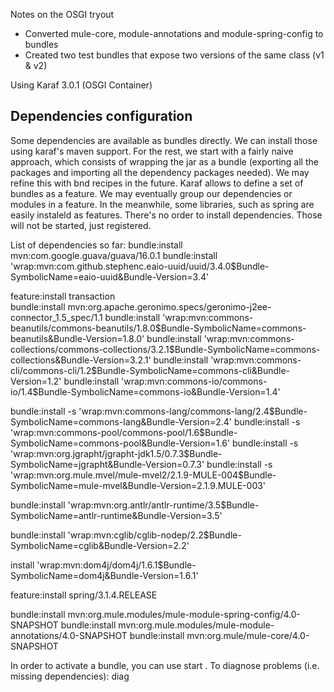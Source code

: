 Notes on the OSGI tryout

- Converted mule-core, module-annotations and module-spring-config to bundles
- Created two test bundles that expose two versions of the same class (v1 & v2)

Using Karaf 3.0.1 (OSGI Container)


Dependencies configuration
--------------------------
Some dependencies are available as bundles directly. We can install those using karaf's maven support.
For the rest, we start with a fairly naive approach, which consists of wrapping the jar as a bundle (exporting 
all the packages and importing all the dependency packages needed). We may refine this with bnd recipes in the future.
Karaf allows to define a set of bundles as a feature. We may eventually group our dependencies or modules in a feature.
In the meanwhile, some libraries, such as spring are easily instaleld as features.
There's no order to install dependencies. Those will not be started, just registered.

List of dependencies so far:
bundle:install mvn:com.google.guava/guava/16.0.1
bundle:install 'wrap:mvn:com.github.stephenc.eaio-uuid/uuid/3.4.0$Bundle-SymbolicName=eaio-uuid&Bundle-Version=3.4'

feature:install transaction   
bundle:install  mvn:org.apache.geronimo.specs/geronimo-j2ee-connector_1.5_spec/1.1
bundle:install 'wrap:mvn:commons-beanutils/commons-beanutils/1.8.0$Bundle-SymbolicName=commons-beanutils&Bundle-Version=1.8.0'
bundle:install 'wrap:mvn:commons-collections/commons-collections/3.2.1$Bundle-SymbolicName=commons-collections&Bundle-Version=3.2.1'
bundle:install 'wrap:mvn:commons-cli/commons-cli/1.2$Bundle-SymbolicName=commons-cli&Bundle-Version=1.2'
bundle:install 'wrap:mvn:commons-io/commons-io/1.4$Bundle-SymbolicName=commons-io&Bundle-Version=1.4'

bundle:install -s 'wrap:mvn:commons-lang/commons-lang/2.4$Bundle-SymbolicName=commons-lang&Bundle-Version=2.4'
bundle:install -s 'wrap:mvn:commons-pool/commons-pool/1.6$Bundle-SymbolicName=commons-pool&Bundle-Version=1.6'
bundle:install -s 'wrap:mvn:org.jgrapht/jgrapht-jdk1.5/0.7.3$Bundle-SymbolicName=jgrapht&Bundle-Version=0.7.3'
bundle:install -s 'wrap:mvn:org.mule.mvel/mule-mvel2/2.1.9-MULE-004$Bundle-SymbolicName=mule-mvel&Bundle-Version=2.1.9.MULE-003'

bundle:install 'wrap:mvn:org.antlr/antlr-runtime/3.5$Bundle-SymbolicName=antlr-runtime&Bundle-Version=3.5'

bundle:install 'wrap:mvn:cglib/cglib-nodep/2.2$Bundle-SymbolicName=cglib&Bundle-Version=2.2'

install 'wrap:mvn:dom4j/dom4j/1.6.1$Bundle-SymbolicName=dom4j&Bundle-Version=1.6.1'

feature:install spring/3.1.4.RELEASE

bundle:install mvn:org.mule.modules/mule-module-spring-config/4.0-SNAPSHOT
bundle:install mvn:org.mule.modules/mule-module-annotations/4.0-SNAPSHOT
bundle:install mvn:org.mule/mule-core/4.0-SNAPSHOT


In order to activate a bundle, you can use start <bundle name or number>.
To diagnose problems (i.e. missing dependencies): diag

